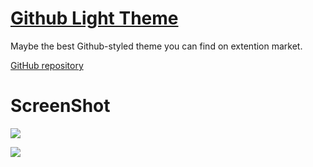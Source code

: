 # [Github Light Theme](https://marketplace.visualstudio.com/items?itemName=Hyzeta.vscode-theme-github-light)

Maybe the best Github-styled theme you can find on extention market.

[GitHub repository](https://github.com/Hyzeta/vscode-theme-github-light)

# ScreenShot

![](https://github.com/Hyzeta/resources/raw/master/vscode-github-theme/github-theme-0.png)

![](https://github.com/Hyzeta/resources/raw/master/vscode-github-theme/github-theme-1.png)
